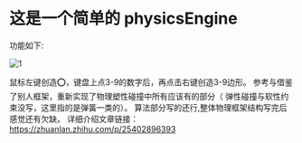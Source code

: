 # 这是一个简单的 physicsEngine 

功能如下:

![1](https://github.com/user-attachments/assets/805634c1-e5cc-4211-a279-f2f6a9bb2e5e)

鼠标左键创造⭕，键盘上点3-9的数字后，再点击右键创造3-9边形。
参考与借鉴了别人框架，重新实现了物理塑性碰撞中所有应该有的部分（ 弹性碰撞与软性约束没写，这里指的是弹簧一类的）。
算法部分写的还行,整体物理框架结构写完后感觉还有欠缺。
详细介绍文章链接：
https://zhuanlan.zhihu.com/p/25402896393
